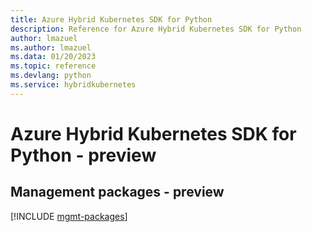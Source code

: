 ```yaml
---
title: Azure Hybrid Kubernetes SDK for Python
description: Reference for Azure Hybrid Kubernetes SDK for Python
author: lmazuel
ms.author: lmazuel
ms.data: 01/20/2023
ms.topic: reference
ms.devlang: python
ms.service: hybridkubernetes
---
```

# Azure Hybrid Kubernetes SDK for Python - preview

## Management packages - preview
[!INCLUDE [mgmt-packages](hybrid-kubernetes-mgmt-index.md)]